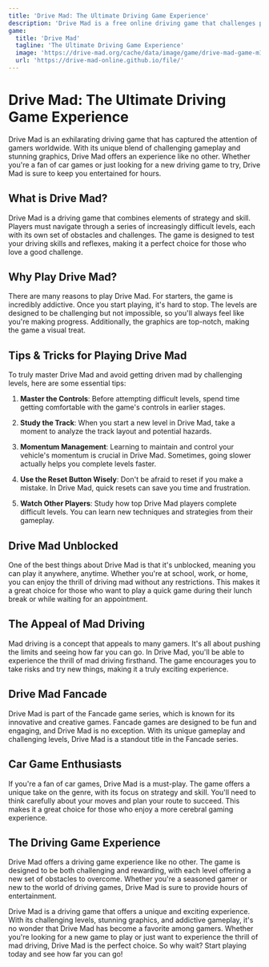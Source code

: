 ```yaml
---
title: 'Drive Mad: The Ultimate Driving Game Experience'
description: 'Drive Mad is a free online driving game that challenges players with increasingly difficult levels and obstacles. Play Drive Mad unblocked in your browser and test your driving skills through intense courses. This addictive driving game offers hours of entertainment with its unique physics-based challenges.'
game:
  title: 'Drive Mad'
  tagline: 'The Ultimate Driving Game Experience'
  image: 'https://drive-mad.org/cache/data/image/game/drive-mad-game-m160x96.jpg'
  url: 'https://drive-mad-online.github.io/file/'
---
```


# Drive Mad: The Ultimate Driving Game Experience

Drive Mad is an exhilarating driving game that has captured the attention of gamers worldwide. With its unique blend of challenging gameplay and stunning graphics, Drive Mad offers an experience like no other. Whether you're a fan of car games or just looking for a new driving game to try, Drive Mad is sure to keep you entertained for hours.

## What is Drive Mad?

Drive Mad is a driving game that combines elements of strategy and skill. Players must navigate through a series of increasingly difficult levels, each with its own set of obstacles and challenges. The game is designed to test your driving skills and reflexes, making it a perfect choice for those who love a good challenge.

## Why Play Drive Mad?

There are many reasons to play Drive Mad. For starters, the game is incredibly addictive. Once you start playing, it's hard to stop. The levels are designed to be challenging but not impossible, so you'll always feel like you're making progress. Additionally, the graphics are top-notch, making the game a visual treat.

## Tips & Tricks for Playing Drive Mad

To truly master Drive Mad and avoid getting driven mad by challenging levels, here are some essential tips:

1. **Master the Controls**: Before attempting difficult levels, spend time getting comfortable with the game's controls in earlier stages.

2. **Study the Track**: When you start a new level in Drive Mad, take a moment to analyze the track layout and potential hazards.

3. **Momentum Management**: Learning to maintain and control your vehicle's momentum is crucial in Drive Mad. Sometimes, going slower actually helps you complete levels faster.

4. **Use the Reset Button Wisely**: Don't be afraid to reset if you make a mistake. In Drive Mad, quick resets can save you time and frustration.

5. **Watch Other Players**: Study how top Drive Mad players complete difficult levels. You can learn new techniques and strategies from their gameplay.

## Drive Mad Unblocked

One of the best things about Drive Mad is that it's unblocked, meaning you can play it anywhere, anytime. Whether you're at school, work, or home, you can enjoy the thrill of driving mad without any restrictions. This makes it a great choice for those who want to play a quick game during their lunch break or while waiting for an appointment.

## The Appeal of Mad Driving

Mad driving is a concept that appeals to many gamers. It's all about pushing the limits and seeing how far you can go. In Drive Mad, you'll be able to experience the thrill of mad driving firsthand. The game encourages you to take risks and try new things, making it a truly exciting experience.

## Drive Mad Fancade

Drive Mad is part of the Fancade game series, which is known for its innovative and creative games. Fancade games are designed to be fun and engaging, and Drive Mad is no exception. With its unique gameplay and challenging levels, Drive Mad is a standout title in the Fancade series.

## Car Game Enthusiasts

If you're a fan of car games, Drive Mad is a must-play. The game offers a unique take on the genre, with its focus on strategy and skill. You'll need to think carefully about your moves and plan your route to succeed. This makes it a great choice for those who enjoy a more cerebral gaming experience.

## The Driving Game Experience

Drive Mad offers a driving game experience like no other. The game is designed to be both challenging and rewarding, with each level offering a new set of obstacles to overcome. Whether you're a seasoned gamer or new to the world of driving games, Drive Mad is sure to provide hours of entertainment.


Drive Mad is a driving game that offers a unique and exciting experience. With its challenging levels, stunning graphics, and addictive gameplay, it's no wonder that Drive Mad has become a favorite among gamers. Whether you're looking for a new game to play or just want to experience the thrill of mad driving, Drive Mad is the perfect choice. So why wait? Start playing today and see how far you can go!

